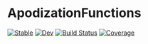 # ApodizationFunctions

[![Stable](https://img.shields.io/badge/docs-stable-blue.svg)](https://a-r-n-o-l-d.github.io/ApodizationFunctions.jl/stable/)
[![Dev](https://img.shields.io/badge/docs-dev-blue.svg)](https://a-r-n-o-l-d.github.io/ApodizationFunctions.jl/dev/)
[![Build Status](https://github.com/a-r-n-o-l-d/ApodizationFunctions.jl/workflows/CI/badge.svg)](https://github.com/a-r-n-o-l-d/ApodizationFunctions.jl/actions)
[![Coverage](https://codecov.io/gh/a-r-n-o-l-d/ApodizationFunctions.jl/branch/main/graph/badge.svg)](https://codecov.io/gh/a-r-n-o-l-d/ApodizationFunctions.jl)
